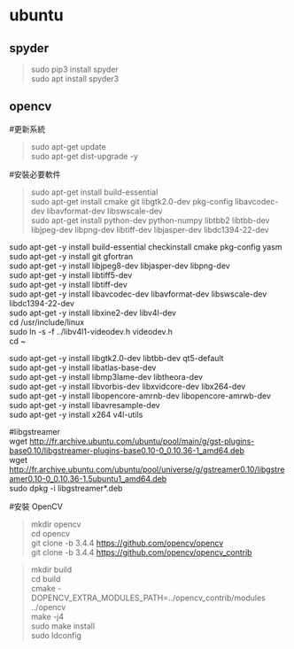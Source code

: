 # ubuntu  
  
## spyder  
> sudo pip3 install spyder  
> sudo apt install spyder3  

## opencv  
#更新系統  
> sudo apt-get update  
> sudo apt-get dist-upgrade -y  
  
#安裝必要軟件  
> sudo apt-get install build-essential  
> sudo apt-get install cmake git libgtk2.0-dev pkg-config libavcodec-dev libavformat-dev libswscale-dev  
> sudo apt-get install python-dev python-numpy libtbb2 libtbb-dev libjpeg-dev libpng-dev libtiff-dev libjasper-dev libdc1394-22-dev  
  
sudo apt-get -y install build-essential checkinstall cmake pkg-config yasm  
sudo apt-get -y install git gfortran  
sudo apt-get -y install libjpeg8-dev libjasper-dev libpng-dev  
sudo apt-get -y install libtiff5-dev  
sudo apt-get -y install libtiff-dev  
sudo apt-get -y install libavcodec-dev libavformat-dev libswscale-dev libdc1394-22-dev  
sudo apt-get -y install libxine2-dev libv4l-dev  
cd /usr/include/linux  
sudo ln -s -f ../libv4l1-videodev.h videodev.h  
cd ~  
  
sudo apt-get -y install libgtk2.0-dev libtbb-dev qt5-default  
sudo apt-get -y install libatlas-base-dev  
sudo apt-get -y install libmp3lame-dev libtheora-dev  
sudo apt-get -y install libvorbis-dev libxvidcore-dev libx264-dev  
sudo apt-get -y install libopencore-amrnb-dev libopencore-amrwb-dev  
sudo apt-get -y install libavresample-dev  
sudo apt-get -y install x264 v4l-utils  
  
#libgstreamer  
wget http://fr.archive.ubuntu.com/ubuntu/pool/main/g/gst-plugins-base0.10/libgstreamer-plugins-base0.10-0_0.10.36-1_amd64.deb  
wget http://fr.archive.ubuntu.com/ubuntu/pool/universe/g/gstreamer0.10/libgstreamer0.10-0_0.10.36-1.5ubuntu1_amd64.deb  
sudo dpkg -i libgstreamer*.deb  
  
#安裝 OpenCV  
> mkdir opencv  
> cd opencv  
> git clone -b 3.4.4 https://github.com/opencv/opencv  
> git clone -b 3.4.4 https://github.com/opencv/opencv_contrib  
  
> mkdir build  
> cd build  
> cmake -DOPENCV_EXTRA_MODULES_PATH=../opencv_contrib/modules ../opencv  
> make -j4  
> sudo make install  
> sudo ldconfig  
  
